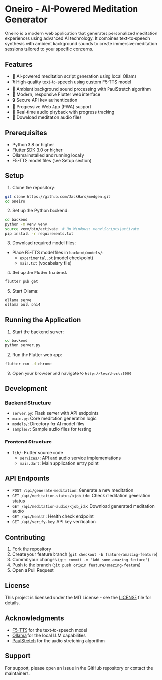 # Oneiro - AI-Powered Meditation Generator

Oneiro is a modern web application that generates personalized meditation experiences using advanced AI technology. It combines text-to-speech synthesis with ambient background sounds to create immersive meditation sessions tailored to your specific concerns.

## Features

- 🤖 AI-powered meditation script generation using local Ollama
- 🎙️ High-quality text-to-speech using custom F5-TTS model
- 🌊 Ambient background sound processing with PaulStretch algorithm
- 🎨 Modern, responsive Flutter web interface
- 🔒 Secure API key authentication
- 📱 Progressive Web App (PWA) support
- 🎵 Real-time audio playback with progress tracking
- 💾 Download meditation audio files

## Prerequisites

- Python 3.8 or higher
- Flutter SDK 3.0 or higher
- Ollama installed and running locally
- F5-TTS model files (see Setup section)

## Setup

1. Clone the repository:
```bash
git clone https://github.com/JackHars/medgen.git
cd oneiro
```

2. Set up the Python backend:
```bash
cd backend
python -m venv venv
source venv/bin/activate  # On Windows: venv\Scripts\activate
pip install -r requirements.txt
```

3. Download required model files:
- Place F5-TTS model files in `backend/models/`:
  - `experimental.pt` (model checkpoint)
  - `main.txt` (vocabulary file)

4. Set up the Flutter frontend:
```bash
flutter pub get
```

5. Start Ollama:
```bash
ollama serve
ollama pull phi4
```

## Running the Application

1. Start the backend server:
```bash
cd backend
python server.py
```

2. Run the Flutter web app:
```bash
flutter run -d chrome
```

3. Open your browser and navigate to `http://localhost:8080`

## Development

### Backend Structure
- `server.py`: Flask server with API endpoints
- `main.py`: Core meditation generation logic
- `models/`: Directory for AI model files
- `samples/`: Sample audio files for testing

### Frontend Structure
- `lib/`: Flutter source code
  - `services/`: API and audio service implementations
  - `main.dart`: Main application entry point

## API Endpoints

- `POST /api/generate-meditation`: Generate a new meditation
- `GET /api/meditation-status/<job_id>`: Check meditation generation status
- `GET /api/meditation-audio/<job_id>`: Download generated meditation audio
- `GET /api/health`: Health check endpoint
- `GET /api/verify-key`: API key verification

## Contributing

1. Fork the repository
2. Create your feature branch (`git checkout -b feature/amazing-feature`)
3. Commit your changes (`git commit -m 'Add some amazing feature'`)
4. Push to the branch (`git push origin feature/amazing-feature`)
5. Open a Pull Request

## License

This project is licensed under the MIT License - see the [LICENSE](LICENSE) file for details.

## Acknowledgments

- [F5-TTS](https://github.com/SWivid/F5-TTS) for the text-to-speech model
- [Ollama](https://ollama.ai/) for the local LLM capabilities
- [PaulStretch](https://github.com/paulnasca/paulstretch_python) for the audio stretching algorithm

## Support

For support, please open an issue in the GitHub repository or contact the maintainers.

